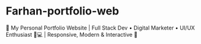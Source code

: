 # Farhan-portfolio-web
🌟 My Personal Portfolio Website | Full Stack Dev • Digital Marketer • UI/UX Enthusiast 🚀💻 | Responsive, Modern &amp; Interactive 💫
